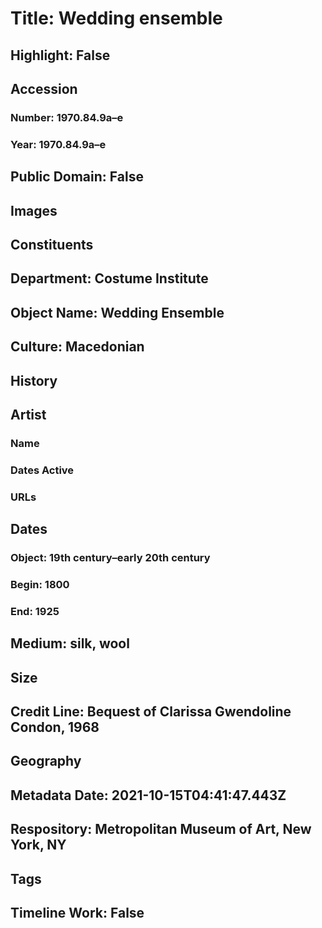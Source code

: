 # Title: Wedding ensemble
## Highlight: False
## Accession
### Number: 1970.84.9a–e
### Year: 1970.84.9a–e
## Public Domain: False
## Images
## Constituents
## Department: Costume Institute
## Object Name: Wedding Ensemble
## Culture: Macedonian
## History
## Artist
### Name
### Dates Active
### URLs
## Dates
### Object: 19th century–early 20th century
### Begin: 1800
### End: 1925
## Medium: silk, wool
## Size
## Credit Line: Bequest of Clarissa Gwendoline Condon, 1968
## Geography
## Metadata Date: 2021-10-15T04:41:47.443Z
## Respository: Metropolitan Museum of Art, New York, NY
## Tags
## Timeline Work: False